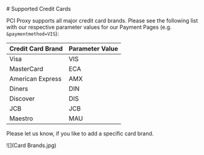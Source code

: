 ![]()# Supported Credit Cards

PCI Proxy supports all major credit card brands. Please see the following list with our respective parameter values for our Payment Pages (e.g. ```&paymentmethod=VIS```):

| Credit Card Brand | Parameter Value |
| -- | -- |
| Visa | VIS |
| MasterCard | ECA |
| American Express | AMX |
| Diners | DIN |
| Discover | DIS |
| JCB | JCB |
| Maestro | MAU |

Please let us know, if you like to add a specific card brand.


![](Card Brands.jpg)